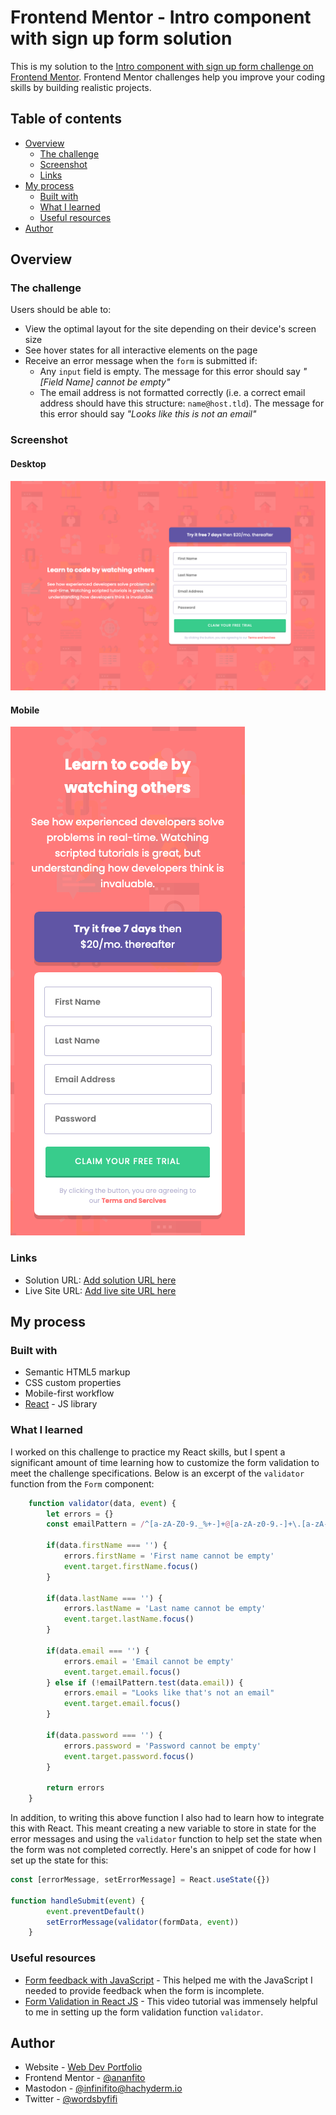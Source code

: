 # Frontend Mentor - Intro component with sign up form solution

This is my solution to the [Intro component with sign up form challenge on Frontend Mentor](https://www.frontendmentor.io/challenges/intro-component-with-signup-form-5cf91bd49edda32581d28fd1). Frontend Mentor challenges help you improve your coding skills by building realistic projects. 

## Table of contents

- [Overview](#overview)
  - [The challenge](#the-challenge)
  - [Screenshot](#screenshot)
  - [Links](#links)
- [My process](#my-process)
  - [Built with](#built-with)
  - [What I learned](#what-i-learned)
  - [Useful resources](#useful-resources)
- [Author](#author)

## Overview

### The challenge

Users should be able to:

- View the optimal layout for the site depending on their device's screen size
- See hover states for all interactive elements on the page
- Receive an error message when the `form` is submitted if:
  - Any `input` field is empty. The message for this error should say *"[Field Name] cannot be empty"*
  - The email address is not formatted correctly (i.e. a correct email address should have this structure: `name@host.tld`). The message for this error should say *"Looks like this is not an email"*

### Screenshot

#### Desktop

![](./screenshot_sign-up-form_desktop.png)

#### Mobile

![](./screenshot_sign-up-form_mobile.png)

### Links

- Solution URL: [Add solution URL here](https://your-solution-url.com)
- Live Site URL: [Add live site URL here](https://your-live-site-url.com)

## My process

### Built with

- Semantic HTML5 markup
- CSS custom properties
- Mobile-first workflow
- [React](https://reactjs.org/) - JS library

### What I learned

I worked on this challenge to practice my React skills, but I spent a significant amount of time learning how to customize the form validation to meet the challenge specifications. Below is an excerpt of the `validator` function from the `Form` component:

```javascript
    function validator(data, event) {
        let errors = {}
        const emailPattern = /^[a-zA-Z0-9._%+-]+@[a-zA-z0-9.-]+\.[a-zA-Z]{2,}$/

        if(data.firstName === '') {
            errors.firstName = 'First name cannot be empty'
            event.target.firstName.focus()
        }

        if(data.lastName === '') {
            errors.lastName = 'Last name cannot be empty'
            event.target.lastName.focus()
        }

        if(data.email === '') {
            errors.email = 'Email cannot be empty'
            event.target.email.focus()
        } else if (!emailPattern.test(data.email)) {
            errors.email = "Looks like that's not an email"
            event.target.email.focus()
        }

        if(data.password === '') {
            errors.password = 'Password cannot be empty'
            event.target.password.focus()
        }

        return errors
    }
```

In addition, to writing this above function I also had to learn how to integrate this with React. This meant creating a new variable to store in state for the error messages and using the `validator` function to help set the state when the form was not completed correctly. Here's an snippet of code for how I set up the state for this: 

```javascript
const [errorMessage, setErrorMessage] = React.useState({})

function handleSubmit(event) {
        event.preventDefault()
        setErrorMessage(validator(formData, event))
    }
``` 

### Useful resources

- [Form feedback with JavaScript](https://www.the-art-of-web.com/javascript/feedback-modal-window/) - This helped me with the JavaScript I needed to provide feedback when the form is incomplete.
- [Form Validation in React JS](https://youtu.be/U4w3kvYePFs) - This video tutorial was immensely helpful to me in setting up the form validation function `validator`. 

## Author

- Website - [Web Dev Portfolio](https://ananfito.github.io)
- Frontend Mentor - [@ananfito](https://www.frontendmentor.io/profile/ananfito)
- Mastodon - [@infinifito@hachyderm.io](https://hachyderm.io/@infinifito)
- Twitter - [@wordsbyfifi](https://www.twitter.com/wordsbyfifi)
